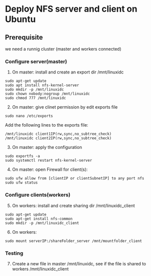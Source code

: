 # Deploy NFS server and client on Ubuntu

## Prerequisite
we need a runnig cluster (master and workers connected)

### Configure server(master)
1. On master: install and create an export dir /mnt/linuxidc
```
sudo apt-get update
sudo apt install nfs-kernel-server
sudo mkdir -p /mnt/linuxidc
sudo chown nobody:nogroup /mnt/linuxidc
sudo chmod 777 /mnt/linuxidc
```

2. On master: give clinet permission by edit exports file
```
sudo nano /etc/exports
```
Add the following lines to the exports file:
```
/mnt/linuxidc client1IP(rw,sync,no_subtree_check)
/mnt/linuxidc client2IP(rw,sync,no_subtree_check)
```

3. On master: apply the configuration
```
sudo exportfs -a
sudo systemctl restart nfs-kernel-server
```

4. On master: open Firewall for client(s):
```
sudo ufw allow from [clientIP or clientSubnetIP] to any port nfs
sudo ufw status
``` 

### Configure clients(workers)
5. On workers: install and create sharing dir /mnt/linuxidc_client
```
sudo apt-get update
sudo apt-get install nfs-common
sudo mkdir -p /mnt/linuxidc_client
```

6. On workers: 
```
sudo mount serverIP:/shareFolder_server /mnt/mountfolder_client
```

### Testing
7. Create a new file in master /mnt/linuxidc, see if the file is shared to workers /mnt/linuxidc_client







